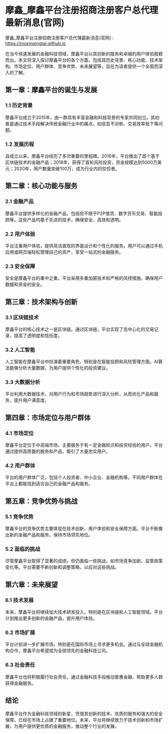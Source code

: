 # 摩鑫_摩鑫平台注册招商注册客户总代理最新消息(官网) 

摩鑫_摩鑫平台注册招商注册客户总代理最新消息(官网) : <https://moxinpingtai.github.io>

在当今快速发展的金融科技领域，摩鑫平台以其创新的服务和卓越的用户体验脱颖而出。本文将深入探讨摩鑫平台的各个方面，包括其历史背景、核心功能、技术架构、市场定位、用户群体、竞争优势、未来展望等，旨在为读者提供一个全面而深入的了解。

## 第一章：摩鑫平台的诞生与发展

### 1.1 历史背景

摩鑫平台成立于2015年，由一群具有丰富金融和科技背景的专家共同创立。其初衷是通过技术手段解决传统金融行业中的痛点，如信息不对称、交易效率低下等问题。

### 1.2 发展历程

自成立以来，摩鑫平台经历了多次重要的里程碑。2016年，平台推出了首个基于区块链技术的金融产品；2018年，获得了首轮风险投资，资金规模达到5000万美元；2020年，用户数量突破100万，成为行业内的佼佼者。

## 第二章：核心功能与服务

### 2.1 金融产品

摩鑫平台提供多样化的金融产品，包括但不限于P2P借贷、数字货币交易、智能投顾等。这些产品均基于先进的技术，确保安全、高效和透明。

### 2.2 用户体验

平台注重用户体验，提供简洁直观的界面设计和个性化的服务。用户可以通过手机应用或网页端轻松管理自己的资产，享受一站式的金融服务。

### 2.3 安全保障

安全是摩鑫平台的重中之重。平台采用多重加密技术和严格的风控措施，确保用户数据和资金的安全。

## 第三章：技术架构与创新

### 3.1 区块链技术

摩鑫平台的核心技术之一是区块链。通过区块链，平台实现了去中心化的交易记录，提高了透明度和信任度。

### 3.2 人工智能

人工智能在摩鑫平台中扮演着重要角色，特别是在智能投顾和风险管理方面。AI算法能够分析大量数据，为用户提供个性化的投资建议。

### 3.3 大数据分析

平台利用大数据技术，对用户行为和市场趋势进行深入分析，从而优化产品和服务，提升用户满意度。

## 第四章：市场定位与用户群体

### 4.1 市场定位

摩鑫平台定位于中高端市场，主要服务于有一定金融知识和投资经验的用户。平台通过提供高质量的服务和产品，吸引了大量忠实用户。

### 4.2 用户群体

平台的用户群体广泛，包括个人投资者、中小企业、金融机构等。不同用户群体在平台上都能找到适合自己的金融产品和服务。

## 第五章：竞争优势与挑战

### 5.1 竞争优势

摩鑫平台的竞争优势主要体现在技术创新、用户体验和安全保障方面。平台不断推出新的金融产品和服务，保持市场领先地位。

### 5.2 面临的挑战

尽管摩鑫平台取得了显著的成绩，但仍面临一些挑战，如市场竞争加剧、监管政策变化等。平台需要不断创新和调整策略，以应对这些挑战。

## 第六章：未来展望

### 6.1 技术发展

未来，摩鑫平台将继续加大技术研发投入，特别是在区块链和人工智能领域。平台计划推出更多创新的金融产品，提升用户体验。

### 6.2 市场扩展

平台计划进一步扩展市场，特别是在国际市场上寻求更多机会。通过与全球金融机构合作，摩鑫平台希望成为全球领先的金融科技公司。

### 6.3 社会责任

摩鑫平台也将积极履行社会责任，通过金融科技手段推动普惠金融，帮助更多人群获得金融服务。

## 结论

摩鑫平台作为金融科技领域的新星，凭借其创新的技术、优质的服务和强大的安全保障，已经在市场上占据了重要地位。未来，平台将继续致力于技术创新和市场扩展，为用户提供更优质的金融服务，推动整个行业的发展。